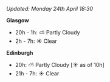 *Updated: Monday 24th April 18:30*

**Glasgow**

* 20h - 1h: :partly_sunny: Partly Cloudy
* 2h - 7h: :sunny: Clear

**Edinburgh**

* 20h: :partly_sunny: Partly Cloudy [:sunny: as of 10h]
* 21h - 7h: :sunny: Clear
